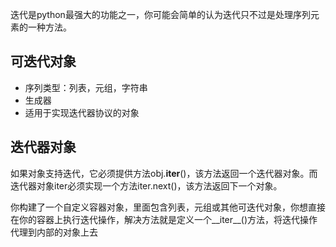 迭代是python最强大的功能之一，你可能会简单的认为迭代只不过是处理序列元素的一种方法。

## 可迭代对象
- 序列类型：列表，元组，字符串
- 生成器
- 适用于实现迭代器协议的对象
## 迭代器对象
如果对象支持迭代，它必须提供方法obj.__iter__()，该方法返回一个迭代器对象。而迭代器对象iter必须实现一个方法iter.next()，该方法返回下一个对象。

你构建了一个自定义容器对象，里面包含列表，元组或其他可迭代对象，你想直接在你的容器上执行迭代操作，解决方法就是定义一个__iter__()方法，将迭代操作代理到内部的对象上去

